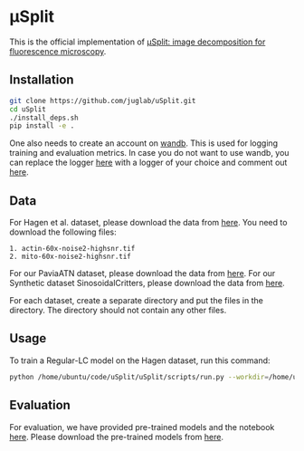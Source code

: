 # μSplit
<!-- ["Swin Transformer: Hierarchical Vision Transformer using Shifted Windows"](https://arxiv.org/pdf/2103.14030.pdf) -->
This is the official implementation of [μSplit: image decomposition for fluorescence microscopy](https://arxiv.org/abs/2106.01883).

## Installation
```bash
git clone https://github.com/juglab/uSplit.git
cd uSplit
./install_deps.sh
pip install -e .
```
One also needs to create an account on [wandb](https://docs.wandb.ai/quickstart). This is used for logging training and evaluation metrics. In case you do not want to use wandb, you can replace the logger [here](usplit/training.py#L406) with a logger of your choice and comment out [here](usplit/training.py#L349).

## Data
For Hagen et al. dataset, please download the data from [here](http://gigadb.org/dataset/100888). You need to download the following files:
```
1. actin-60x-noise2-highsnr.tif
2. mito-60x-noise2-highsnr.tif
```
For our PaviaATN dataset, please download the data from [here](https://zenodo.org/record/1203745#.YKZ2ZegzZPY). 
For our Synthetic dataset SinosoidalCritters, please download the data from [here](https://zenodo.org/record/1203745#.YKZ2ZegzZPY).

For each dataset, create a separate directory and put the files in the directory. The directory should not contain any other files.

## Usage
To train a Regular-LC model on the Hagen dataset, run this command:
```bash
python /home/ubuntu/code/uSplit/uSplit/scripts/run.py --workdir=/home/ubuntu/training/uSplit/ -mode=train --datadir=/home/ubuntu/data/ventura_gigascience/ --config=/home/ubuntu/code/uSplit/usplit/configs/lc_hagen_config.py
```

## Evaluation
For evaluation, we have provided pre-trained models and the notebook [here](notebooks/evaluation.ipynb). Please download the pre-trained models from [here](https://drive.google.com/drive/folders/1Z3Z3Q2Z3Z3Q2Z3Q2Z3Q2Z3Q2Z3Q2Z3Q2?usp=sharing).